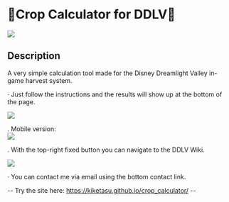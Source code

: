 # 🌱Crop Calculator for DDLV🌱

![](https://i.ibb.co/qgmGRZn/img1.png) <br>

## Description

A very simple calculation tool made for the Disney Dreamlight Valley in-game harvest system.

· Just follow the instructions and the results will show up at the bottom of the page. <br>

![](https://i.ibb.co/9Z1C1K1/img1.png)

. Mobile version: <br>
![](https://i.ibb.co/zF68J3S/img2.png)

. With the top-right fixed button you can navigate to the DDLV Wiki. <br>

![](https://i.ibb.co/jgg6p78/img4.png)

· You can contact me via email using the bottom contact link.

--  Try the site here:  https://kiketasu.github.io/crop_calculator/  --








